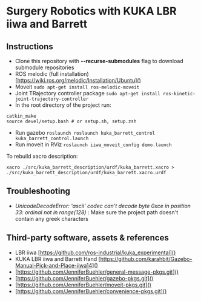 Surgery Robotics with KUKA LBR iiwa and Barrett
================================================

## Instructions

- Clone this repository with **--recurse-submodules** flag to download submodule repositories
- ROS melodic (full installation) [https://wiki.ros.org/melodic/Installation/Ubuntu]()
- Moveit `sudo apt-get install ros-melodic-moveit`
- Joint TRajectory controller package `sudo apt-get install ros-kinetic-joint-trajectory-controller`
- In the root directory of the project run:
```
catkin_make
source devel/setup.bash # or setup.sh, setup.zsh
```
- Run gazebo `roslaunch roslaunch kuka_barrett_control kuka_barrett_control.launch`
- Run moveit in RViz `roslaunch iiwa_moveit_config demo.launch`

To rebuild xacro description:
```
xacro ./src/kuka_barrett_description/urdf/kuka_barrett.xacro > ./src/kuka_barrett_description/urdf/kuka_barrett.xacro.urdf
```

## Troubleshooting

- _UnicodeDecodeError: 'ascii' codec can't decode byte 0xce in position 33: ordinal not in range(128)_ : Make sure the project path doesn't contain any greek characters


## Third-party software, assets & references

- LBR iiwa [https://github.com/ros-industrial/kuka_experimental]()
- KUKA LBR iiwa and Barrett Hand [https://github.com/karahbit/Gazebo-Manual-Pick-and-Place-iiwa14]()
- [https://github.com/JenniferBuehler/general-message-pkgs.git]()
- [https://github.com/JenniferBuehler/gazebo-pkgs.git]()
- [https://github.com/JenniferBuehler/moveit-pkgs.git]()
- [https://github.com/JenniferBuehler/convenience-pkgs.git]()